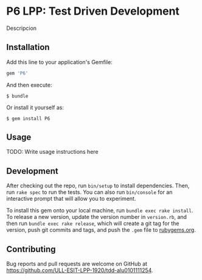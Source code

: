 # P6 LPP: Test Driven Development

Descripcion

## Installation

Add this line to your application's Gemfile:

```ruby
gem 'P6'
```

And then execute:

    $ bundle

Or install it yourself as:

    $ gem install P6

## Usage

TODO: Write usage instructions here

## Development

After checking out the repo, run `bin/setup` to install dependencies. Then, run `rake spec` to run the tests. You can also run `bin/console` for an interactive prompt that will allow you to experiment.

To install this gem onto your local machine, run `bundle exec rake install`. To release a new version, update the version number in `version.rb`, and then run `bundle exec rake release`, which will create a git tag for the version, push git commits and tags, and push the `.gem` file to [rubygems.org](https://rubygems.org).

## Contributing

Bug reports and pull requests are welcome on GitHub at https://github.com/ULL-ESIT-LPP-1920/tdd-alu0101111254.
